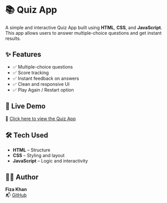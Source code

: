 # 📚 Quiz App

A simple and interactive Quiz App built using **HTML**, **CSS**, and **JavaScript**. This app allows users to answer multiple-choice questions and get instant results.

## ✨ Features

- ✅ Multiple-choice questions  
- ✅ Score tracking  
- ✅ Instant feedback on answers  
- ✅ Clean and responsive UI  
- ✅ Play Again / Restart option

## 🚀 Live Demo

🔗 [Click here to view the Quiz App](https://kfizza1.github.io/Quiz-App/")  

## 🛠️ Tech Used

- **HTML** – Structure  
- **CSS** – Styling and layout  
- **JavaScript** – Logic and interactivity

## 🙋‍♀️ Author

**Fiza Khan**  
📬 [GitHub](https://github.com/kfizza1)
